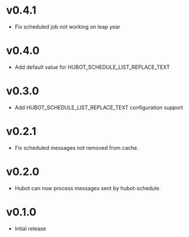 v0.4.1
======

* Fix scheduled job not working on leap year

v0.4.0
======

* Add default value for HUBOT_SCHEDULE_LIST_REPLACE_TEXT


v0.3.0
======

* Add HUBOT_SCHEDULE_LIST_REPLACE_TEXT configuration support


v0.2.1
======

* Fix scheduled messages not removed from cache.


v0.2.0
======

* Hubot can now process messages sent by hubot-schedule.



v0.1.0
======

* Intial release
